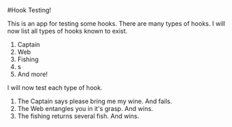 #Hook Testing!

This is an app for testing some hooks.  There are many types of hooks.  I will now list all types of hooks known to exist.

1. Captain
2. Web
3. Fishing
4. s
5. And more!

I will now test each type of hook.

1. The Captain says please bring me my wine.  And fails.
2. The Web entangles you in it's grasp.  And wins.
3. The fishing returns several fish.  And wins.
